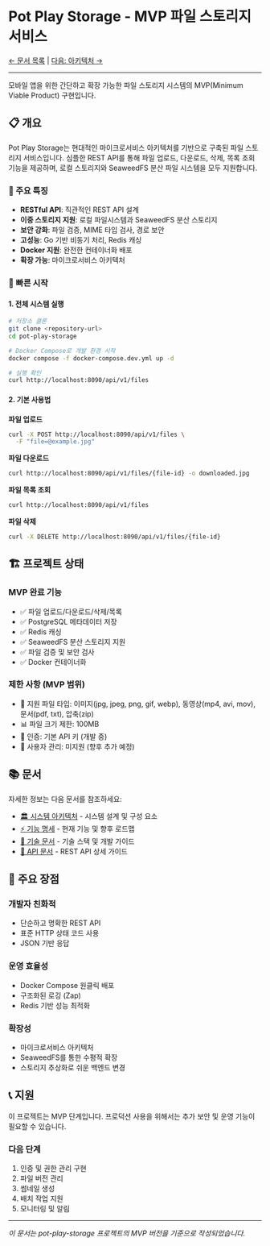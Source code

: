 # Pot Play Storage - MVP 파일 스토리지 서비스

[← 문서 목록](./index.md) | [다음: 아키텍처 →](./ARCHITECTURE.md)

---

모바일 앱을 위한 간단하고 확장 가능한 파일 스토리지 시스템의 MVP(Minimum Viable Product) 구현입니다.

## 📋 개요

Pot Play Storage는 현대적인 마이크로서비스 아키텍처를 기반으로 구축된 파일 스토리지 서비스입니다. 심플한 REST API를 통해 파일 업로드, 다운로드, 삭제, 목록 조회 기능을 제공하며, 로컬 스토리지와 SeaweedFS 분산 파일 시스템을 모두 지원합니다.

### 🎯 주요 특징

- **RESTful API**: 직관적인 REST API 설계
- **이중 스토리지 지원**: 로컬 파일시스템과 SeaweedFS 분산 스토리지
- **보안 강화**: 파일 검증, MIME 타입 검사, 경로 보안
- **고성능**: Go 기반 비동기 처리, Redis 캐싱
- **Docker 지원**: 완전한 컨테이너화 배포
- **확장 가능**: 마이크로서비스 아키텍처

### 🚀 빠른 시작

#### 1. 전체 시스템 실행
```bash
# 저장소 클론
git clone <repository-url>
cd pot-play-storage

# Docker Compose로 개발 환경 시작
docker compose -f docker-compose.dev.yml up -d

# 실행 확인
curl http://localhost:8090/api/v1/files
```

#### 2. 기본 사용법

**파일 업로드**
```bash
curl -X POST http://localhost:8090/api/v1/files \
  -F "file=@example.jpg"
```

**파일 다운로드**
```bash
curl http://localhost:8090/api/v1/files/{file-id} -o downloaded.jpg
```

**파일 목록 조회**
```bash
curl http://localhost:8090/api/v1/files
```

**파일 삭제**
```bash
curl -X DELETE http://localhost:8090/api/v1/files/{file-id}
```

## 🏗️ 프로젝트 상태

### MVP 완료 기능
- ✅ 파일 업로드/다운로드/삭제/목록
- ✅ PostgreSQL 메타데이터 저장
- ✅ Redis 캐싱
- ✅ SeaweedFS 분산 스토리지 지원
- ✅ 파일 검증 및 보안 검사
- ✅ Docker 컨테이너화

### 제한 사항 (MVP 범위)
- 📄 지원 파일 타입: 이미지(jpg, jpeg, png, gif, webp), 동영상(mp4, avi, mov), 문서(pdf, txt), 압축(zip)
- 📊 파일 크기 제한: 100MB
- 🔐 인증: 기본 API 키 (개발 중)
- 👥 사용자 관리: 미지원 (향후 추가 예정)

## 📚 문서

자세한 정보는 다음 문서를 참조하세요:

- [🏛️ 시스템 아키텍처](./ARCHITECTURE.md) - 시스템 설계 및 구성 요소
- [⚡ 기능 명세](./FEATURES.md) - 현재 기능 및 향후 로드맵
- [🔧 기술 문서](./TECHNICAL.md) - 기술 스택 및 개발 가이드
- [📖 API 문서](./API.md) - REST API 상세 가이드

## 🌟 주요 장점

### 개발자 친화적
- 단순하고 명확한 REST API
- 표준 HTTP 상태 코드 사용
- JSON 기반 응답

### 운영 효율성
- Docker Compose 원클릭 배포
- 구조화된 로깅 (Zap)
- Redis 기반 성능 최적화

### 확장성
- 마이크로서비스 아키텍처
- SeaweedFS를 통한 수평적 확장
- 스토리지 추상화로 쉬운 백엔드 변경

## 📞 지원

이 프로젝트는 MVP 단계입니다. 프로덕션 사용을 위해서는 추가 보안 및 운영 기능이 필요할 수 있습니다.

### 다음 단계
1. 인증 및 권한 관리 구현
2. 파일 버전 관리
3. 썸네일 생성
4. 배치 작업 지원
5. 모니터링 및 알림

---

*이 문서는 pot-play-storage 프로젝트의 MVP 버전을 기준으로 작성되었습니다.*